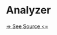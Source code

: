 # Analyzer

[=> See Source <=](../../../docs/fundamentals/node-tools/providence-analytics/analyzer.md)
